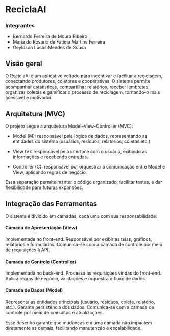 # ReciclaAI

### Integrantes
- Bernardo Ferreira de Moura Ribeiro
- Maria do Rosario de Fatima Martins Ferreira 
- Geyldson Lucas Mendes de Sousa 

## Visão geral

O ReciclaAi é um aplicativo voltado para incentivar e facilitar a reciclagem, conectando produtores, coletores e cooperativas.
O sistema permite acompanhar estatísticas, compartilhar relatórios, receber lembretes, organizar coletas e gamificar o processo de reciclagem, tornando-o mais acessível e motivador.

## Arquitetura (MVC)

O projeto segue a arquitetura Model–View–Controller (MVC):

- Model (M): responsável pela lógica de dados, representando as entidades do sistema (usuários, resíduos, relatórios, coletas etc.).

- View (V): responsável pela interface com o usuário, exibindo as informações e recebendo entradas.

- Controller (C): responsável por orquestrar a comunicação entre Model e View, aplicando regras de negócio.


Essa separação permite manter o código organizado, facilitar testes, e dar flexibilidade para futuras expansões.

## Integração das Ferramentas

O sistema é dividido em camadas, cada uma com sua responsabilidade:

#### Camada de Apresentação (View)

Implementada no front-end.
Responsável por exibir as telas, gráficos, relatórios e formulários.
Comunica-se com a camada de controle por meio de requisições à API. 

#### Camada de Controle (Controller)

Implementada no back-end.
Processa as requisições vindas do front-end.
Aplica regras de negócio, validações e orquestra o fluxo de dados.


#### Camada de Dados (Model)

Representa as entidades principais (usuário, resíduos, coleta, relatório, etc.).
Garante persistência dos dados.
Comunica-se com a camada de controle por meio de consultas e atualizações.


Esse desenho garante que mudanças em uma camada não impactem diretamente as demais, facilitando manutenção e escalabilidade.

